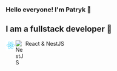 ### Hello everyone! I'm Patryk 👋

## I am a fullstack developer 🙌

React & NestJS
<img align="left" alt="React" width="26px" src="https://raw.githubusercontent.com/github/explore/80688e429a7d4ef2fca1e82350fe8e3517d3494d/topics/react/react.png" />
<img align="left" alt="NestJS" width="26px" src="https://avatars.githubusercontent.com/u/28507035?s=200&v=4" />
